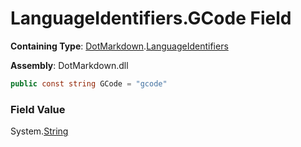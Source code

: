 # LanguageIdentifiers\.GCode Field

**Containing Type**: [DotMarkdown](../../README.md)\.[LanguageIdentifiers](../README.md)

**Assembly**: DotMarkdown\.dll

```csharp
public const string GCode = "gcode"
```

### Field Value

System\.[String](https://docs.microsoft.com/en-us/dotnet/api/system.string)